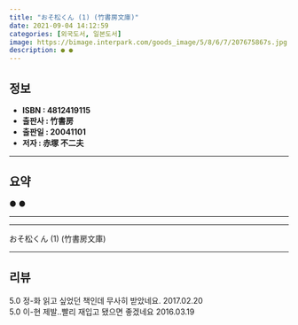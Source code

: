 ```yaml
---
title: "おそ松くん (1) (竹書房文庫)"
date: 2021-09-04 14:12:59
categories: [외국도서, 일본도서]
image: https://bimage.interpark.com/goods_image/5/8/6/7/207675867s.jpg
description: ● ●
---
```


## **정보**

- **ISBN : 4812419115**
- **출판사 : 竹書房**
- **출판일 : 20041101**
- **저자 : 赤塚 不二夫**

------



## **요약**

●  ●  

------



------


おそ松くん (1) (竹書房文庫) 

------


## **리뷰** 

5.0 정-화 읽고 싶었던 책인데 무사히 받았네요. 2017.02.20 <br/>5.0 이-현 제발..빨리 재입고 됐으면 좋겠네요 2016.03.19 <br/>